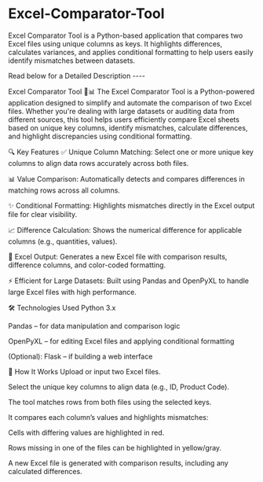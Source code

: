 # Excel-Comparator-Tool
Excel Comparator Tool is a Python-based application that compares two Excel files using unique columns as keys. It highlights differences, calculates variances, and applies conditional formatting to help users easily identify mismatches between datasets.

Read below for a Detailed Description ----

Excel Comparator Tool 🧮📊
The Excel Comparator Tool is a Python-powered application designed to simplify and automate the comparison of two Excel files. Whether you're dealing with large datasets or auditing data from different sources, this tool helps users efficiently compare Excel sheets based on unique key columns, identify mismatches, calculate differences, and highlight discrepancies using conditional formatting.

🔍 Key Features
✅ Unique Column Matching: Select one or more unique key columns to align data rows accurately across both files.

📊 Value Comparison: Automatically detects and compares differences in matching rows across all columns.

✨ Conditional Formatting: Highlights mismatches directly in the Excel output file for clear visibility.

📈 Difference Calculation: Shows the numerical difference for applicable columns (e.g., quantities, values).

💾 Excel Output: Generates a new Excel file with comparison results, difference columns, and color-coded formatting.

⚡ Efficient for Large Datasets: Built using Pandas and OpenPyXL to handle large Excel files with high performance.

🛠️ Technologies Used
Python 3.x

Pandas – for data manipulation and comparison logic

OpenPyXL – for editing Excel files and applying conditional formatting

(Optional): Flask – if building a web interface

🚀 How It Works
Upload or input two Excel files.

Select the unique key columns to align data (e.g., ID, Product Code).

The tool matches rows from both files using the selected keys.

It compares each column’s values and highlights mismatches:

Cells with differing values are highlighted in red.

Rows missing in one of the files can be highlighted in yellow/gray.

A new Excel file is generated with comparison results, including any calculated differences.
